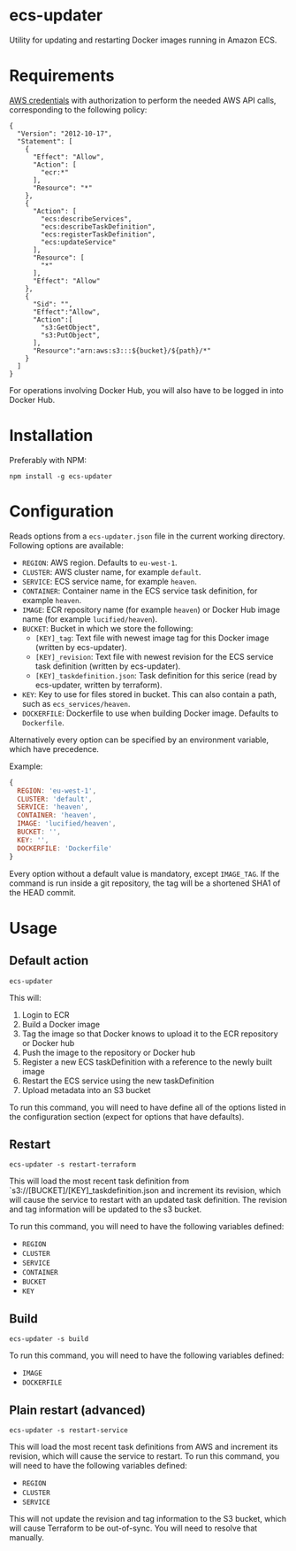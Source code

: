 
# ecs-updater

Utility for updating and restarting Docker images
running in Amazon ECS.

# Requirements

[AWS credentials](http://docs.aws.amazon.com/AWSJavaScriptSDK/guide/node-configuring.html)
with authorization to perform the needed AWS API calls, corresponding to the following policy:

```
{
  "Version": "2012-10-17",
  "Statement": [
    {
      "Effect": "Allow",
      "Action": [
        "ecr:*"
      ],
      "Resource": "*"
    },
    {
      "Action": [
        "ecs:describeServices",
        "ecs:describeTaskDefinition",
        "ecs:registerTaskDefinition",
        "ecs:updateService"
      ],
      "Resource": [
        "*"
      ],
      "Effect": "Allow"
    },
    {
      "Sid": "",
      "Effect":"Allow",
      "Action":[
        "s3:GetObject",
        "s3:PutObject",
      ],
      "Resource":"arn:aws:s3:::${bucket}/${path}/*"
    }
  ]
}
```

For operations involving Docker Hub, you will also have
to be logged in into Docker Hub.

# Installation

Preferably with NPM:

```shell
npm install -g ecs-updater
```

# Configuration

Reads options from a `ecs-updater.json` file in the current working directory.
Following options are available:

- `REGION`: AWS region. Defaults to `eu-west-1`.
- `CLUSTER`: AWS cluster name, for example `default`.
- `SERVICE`: ECS service name, for example `heaven`.
- `CONTAINER`: Container name in the ECS service task definition, for example `heaven`.
- `IMAGE`: ECR repository name (for example `heaven`) or Docker Hub image name (for example `lucified/heaven`).
- `BUCKET`: Bucket in which we store the following:
  - `[KEY]_tag`: Text file with newest image tag for this Docker image (written by ecs-updater).
  - `[KEY]_revision`: Text file with newest revision for the ECS service task definition (written by ecs-updater).
  - `[KEY]_taskdefinition.json`: Task definition for this serice (read by ecs-updater, written by terraform).
- `KEY`: Key to use for files stored in bucket. This can also contain a path, such as `ecs_services/heaven`.
- `DOCKERFILE`: Dockerfile to use when building Docker image. Defaults to `Dockerfile`.

Alternatively every option can be specified by an environment variable, which have precedence.

Example:
```javascript
{
  REGION: 'eu-west-1',
  CLUSTER: 'default',
  SERVICE: 'heaven',
  CONTAINER: 'heaven',
  IMAGE: 'lucified/heaven',
  BUCKET: '',
  KEY: '',
  DOCKERFILE: 'Dockerfile'
}


```
Every option without a default value is mandatory, except `IMAGE_TAG`.
If the command is run inside a git repository, the tag will be
a shortened SHA1 of the HEAD commit.

# Usage

## Default action

```
ecs-updater
```

This will:

1. Login to ECR
2. Build a Docker image
3. Tag the image so that Docker knows to upload it to the ECR repository or Docker hub
4. Push the image to the repository or Docker hub
5. Register a new ECS taskDefinition with a reference to the newly built image
6. Restart the ECS service using the new taskDefinition
7. Upload metadata into an S3 bucket

To run this command, you will need to have define all of the options
listed in the configuration section (expect for options that have defaults).

## Restart

```
ecs-updater -s restart-terraform
```

This will load the most recent task definition from `s3://[BUCKET]/[KEY]_taskdefinition.json and
increment its revision, which will cause the service to restart with an updated task definition.
The revision and tag information will be updated to the s3 bucket.

To run this command, you will need to have the following variables defined:
- `REGION`
- `CLUSTER`
- `SERVICE`
- `CONTAINER`
- `BUCKET`
- `KEY`

## Build

```
ecs-updater -s build
```

To run this command, you will need to have the following variables defined:
- `IMAGE`
- `DOCKERFILE`

## Plain restart (advanced)

```
ecs-updater -s restart-service
```

This will load the most recent task definitions from AWS and increment its revision, which will cause
the service to restart. To run this command, you will need to have the following variables defined:
- `REGION`
- `CLUSTER`
- `SERVICE`

This will not update the revision and tag information to the S3 bucket, which will
cause Terraform to be out-of-sync. You will need to resolve that manually.

